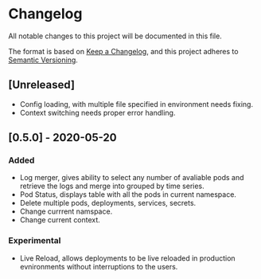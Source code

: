 # Changelog

All notable changes to this project will be documented in this file.

The format is based on [Keep a Changelog](https://keepachangelog.com/en/1.0.0/),
and this project adheres to [Semantic Versioning](https://semver.org/spec/v2.0.0.html).

## [Unreleased]

- Config loading, with multiple file specified in environment needs fixing.
- Context switching needs proper error handling.

## [0.5.0] - 2020-05-20

### Added

- Log merger, gives ability to select any number of avaliable pods and retrieve the logs and merge into grouped by time series.
- Pod Status, displays table with all the pods in current namespace.
- Delete multiple pods, deployments, services, secrets.
- Change currrent namspace.
- Change current context.

### Experimental

- Live Reload, allows deployments to be live reloaded in production evnironments without interruptions to the users.
